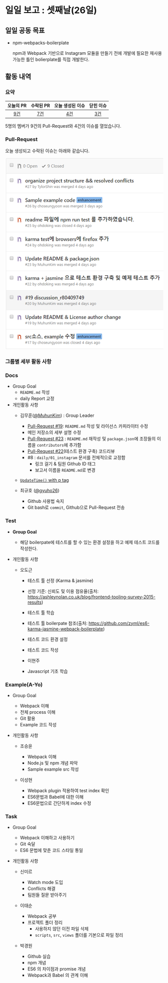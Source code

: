 # 일일 보고 : 셋째날(26일)

## 일일 공동 목표
* npm-webpacks-boilerplate

	npm과 Webpack 기반으로 Instagram 모듈을 만들기 전에 개발에 필요한 재사용 가능한 틀인 bolierplate를 직접 개발한다.

## 활동 내역

### 요약
| 오늘의 PR | 수락된 PR | 오늘 생성된 이슈 | 닫힌 이슈 |
| :---: | :---: | :---: | :---: |
| [9건](https://github.com/JeffGuKang/npm-webpack-boilerplate/pulls?utf8=%E2%9C%93&q=is%3Apr%20created%3A2016-09-26) | [7건](https://github.com/JeffGuKang/npm-webpack-boilerplate/pulls?utf8=%E2%9C%93&q=is%3Apr%20created%3A2016-09-26%20is%3Amerged) | [4건](https://github.com/JeffGuKang/npm-webpack-boilerplate/issues?utf8=%E2%9C%93&q=is%3Aissue%20created%3A2016-09-26) | [3건](https://github.com/JeffGuKang/npm-webpack-boilerplate/issues?utf8=%E2%9C%93&q=is%3Aissue%20created%3A2016-09-26%20is%3Aclosed) |

5명의 멤버가 9건의 Pull-Request와 4건의 이슈를 열었습니다.

### Pull-Request

오늘 생성되고 수락된 이슈는 아래와 같습니다.

![](./26th_pr.png)

### 그룹별 세부 활동 사항

### Docs
- Group Goal
	- `README.md` 작성
	- daily Report 교정
- 개인활동 사항
	- 김무훈([@MuhunKim](https://github.com/MuhunKim)) : Group Leader
		- [Pull-Request #19](https://github.com/JeffGuKang/npm-webpack-boilerplate/pull/19): `README.md` 작성 및 라이선스 카피라이터 수정
		- 메인 저장소의 세부 설명 수정
		- [Pull-Request #23](https://github.com/JeffGuKang/npm-webpack-boilerplate/pull/23) : `README.md` 재작성 및 `package.json`에 조장들의 이름을 `contributors`에 추가함
		- [Pull-Request #22](https://github.com/JeffGuKang/npm-webpack-boilserplate/pull/22#discussion_r80473266)(테스트 환경 구축) 코드리뷰
		- #8 : `daily/01_instagram` 문서를 전체적으로 교정함
			- 링크 걸기 & 팀원 Github ID 태그
			- 보고서 이름을 `README.md`로 변경
	- [`UpdateTime()` with p tag](https://kosslab-kr.github.io/kosshack2016)

	- 최규호 ([@gyuho26](https://github.com/gyuho26))
		- Github 사용법 숙지
		- Git bash로 `commit`, Github으로 Pull-Request 전송

### Test
- **Group Goal**
	- 해당 boilerpate에 테스트를 할 수 있는 환경 설정을 하고 예제 테스트 코드를 작성한다.

- 개인활동 사항
	- 오도근
		- 테스트 툴 선정 (Karma & jasmine)
		- 선정 기준: 신뢰도 및 이용 점유율(출처: https://ashleynolan.co.uk/blog/frontend-tooling-survey-2015-results)
		- 테스트 툴 학습
		- 테스트 툴 boilerpate 참조(출처: https://github.com/zyml/es6-karma-jasmine-webpack-boilerplate)
		- 테스트 코드 환경 설정
		- 테스트 코드 작성

		- 이현주
      - Javascript 기초 학습

### Example(A-Yo)

- Group Goal
	- Webpack 이해
	- 전체 process 이해
	- Git 활용
	- Example 코드 작성

- 개인활동 사항
	- 조승윤
		- Webpack 이해
		- Node.js 및 npm 개념 파악
		- Sample example src 작성

	- 이성현
		- Webpack plugin 적용하여 test index 확인
		- ES6문법과 Babel에 대한 이해
		- ES6문법으로 간단하게 index 수정


### Task
- Group Goal
	- Webpack 이해하고 사용하기
	- Git 숙달
	- ES6 문법에 맞춘 코드 스타일 통일

- 개인활동 사항
	- 신미르
		- Watch mode 도입
		- Conflicts 해결
		- 팀원들 질문 받아주기

	- 이태순
		- Webpack 공부
		- 프로젝트 폴더 정리
			- 사용하지 않던 이전 파일 삭제
			- `scripts`, `src`, `views` 폴더를 기본으로 파일 정리

	- 박경원
		- Github 실습
		- npm 개념
		- ES6 의 차이점과 promise 개념
		- Webpack과 Babel 의 관계 이해
